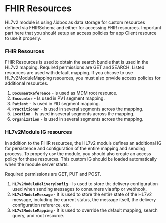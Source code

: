 # FHIR Resources

HL7v2 module is using Aidbox as data storage for custom resources defined via FHIRSchema and either for accessing FHIR resources. Important part here that you should setup an access policies for app Client resource to use it properly.

### FHIR Resources

FHIR Resources is used to obtain the search bundle that is used in the HL7v2 mapping. Required permissions are GET and SEARCH. Listed resources are used with default mapping. If you choose to use HL7v2ModuleMapping resources, you must also provide access policies for additional resources.

1. **`DocumentReference`** - Is used as MDM root resource.
2. **`Encounter`** - Is used in PV1 segment mapping.
3. **`Patient`** - Is used in PID segment mapping.
4. **`Practitioner`** - Is used in several segments across the mapping.
5. **`Location`** - Is used in several segments across the mapping.
6. **`Organization`** - Is used in several segments across the mapping.

### HL7v2Module IG resources

In addition to the FHIR resources, the HL7v2 module defines an additional IG for persistence and configuration of the entire mapping and sending process. To properly use the module, you should also create an access policy for these resources. This custom IG should be loaded automatically when the module server starts.

Required permissions are GET, PUT and POST.

1. **`HL7v2ModuleDeliveryConfig`** - Is used to store the delivery configuration used when sending messages to consumers via sftp or webhook.
2. **`HL7v2ModuleMessage`** - It is used to store the entire state of the HL7v2 message, including the current status, the message itself, the delivery configuration reference, etc.
3. **`HL7v2ModuleMapping`** - It is used to override the default mapping, search query, and root resource.
